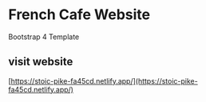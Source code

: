 # French Cafe Website

Bootstrap 4 Template

## visit website 

[https://stoic-pike-fa45cd.netlify.app/](https://stoic-pike-fa45cd.netlify.app/)
